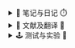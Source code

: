 <!-- - 🔗 说明
  - [介绍](/)
  - [技术](assect/技术说明 " 网站技术说明") -->

<details>
<summary> 🔬 笔记与日记 ⏱️ </summary>

- 🔬 笔记

  - [Dupal 异常](Page/Notes/Dupal异常 "关于Dupal异常的笔记")
  - [IODP 计划](Page/Notes/IODP计划 "关于IODP 计划的笔记")
  - [临时笔记](Page/Notes/test "临时笔记")

- ⏱️ 日记

  - [英语作业](Page/Diary/一篇小日记 "一篇小日记😂")

</details>

<details>
<summary> 📑 文献及翻译 📖 </summary>

- 📑 文献

  - [地学大数据](Page/Paper/地学大数据 "部分地学大数据系列文献收录")
  - [沉积地球化学](Page/Paper/沉积地球化学 "部分海洋地球化学文献收录")

- 📖 翻译

  - [翻译预告-利用地化数据](Page/Books/利用地化数据 "利用地化数据以了解地质进程")
  - [翻译预告-海洋地球化学](Page/Books/海洋地球化学 "地球化学书籍翻译预告")

</details>

<details>
<summary> 🕹️ 测试与实验 🚢 </summary>

- [Emoji 支持](Page/Test/Emoji "🤣💓😂")
- Abc

</details>
